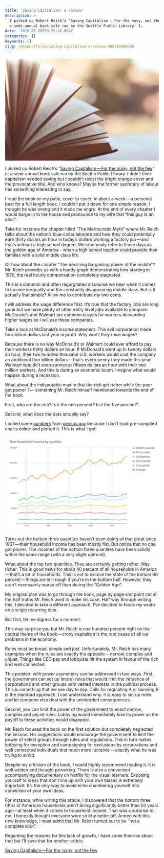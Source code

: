 ```yaml
---
title: 'Saving Capitalism: a review'
description: >-
  I picked up Robert Reich’s “Saving Capitalism — For the many, not the few” at
  a semi-annual book sale run by the Seattle Public Library. I…
date: '2019-05-28T23:25:32.894Z'
categories: []
keywords: []
slug: /@osportfolio/saving-capitalism-a-review-986415d64d80
---
```


![](img/1__PIM__Lqn1h4foN3XBqoD5PA.jpeg)

I picked up Robert Reich’s “[Saving Capitalism — For the many, not the few](https://www.amazon.com/gp/product/0345806220?pf_rd_p=019ad97c-f176-43be-96b9-991a6dc65763&pf_rd_r=QZHN3H2RPCG1ZM2WAKBN)” at a semi-annual book sale run by the Seattle Public Library. I didn’t think capitalism needed saving but I couldn’t resist the bright orange cover and the provocative title. And who knows? Maybe the former secretary of labour has something interesting to say.

I read the book on my patio, cover to cover, in about a week — a personal best for a full length book. I couldn’t put it down for one simple reason. I thought he was wrong and it made me angry. At the end of every chapter I would barge in to the house and pronounce to my wife that “this guy is an idiot”.

Take for instance the chapter titled “The Meritocratic Myth” where Mr. Reich talks about the nation’s blue-collar laborers and how they could potentially earn thirty dollars an hour in today’s dollars working a factory job — and that’s without a high school degree. We commonly refer to those days as the golden age of America - when a high school teacher could provide their families with a solid middle class life.

Or how about the chapter “The declining bargaining power of the middle”? Mr. Reich provides us with a handy graph demonstrating how starting in 1970, the real hourly compensation completely stagnated.

This is a common and often regurgitated discourse we hear when it comes to income inequality and the constantly disappearing middle class. But is it actually that simple? Allow me to contribute my two cents.

I will address the wage difference first. It’s true that the factory jobs are long gone but we have plenty of other entry level jobs available to compare. McDonald’s and Walmart are common targets for workers demanding higher wages so I will use these companies.

Take a look at McDonald’s income statement. This evil corporation made four billion dollars last year in profit. Why won’t they raise wages?

Because there is no way McDonald’s or Walmart could ever afford to pay their workers thirty dollars an hour. If McDonald’s went up to twenty dollars an hour, their two hundred thousand U.S. workers would cost the company an additional four billion dollars — that’s every penny they made this year. Walmart wouldn’t even survive at fifteen dollars an hour with their two million workers. And this is during an economic boom. Imagine what would happen during a recession.

What about the indisputable maxim that the rich get richer while the poor get poorer ?— something Mr. Reich himself mentioned towards the end of the book.

First, who are the rich? Is it the one percent? Is it the five percent?

Second, what does the data actually say?

I pulled some [numbers](https://docs.google.com/spreadsheets/d/1iKB9xQEJIGBapRO0j1slj_qoajqCsXpYZmUvr9aJOcw/edit?usp=sharing) from [census.gov](https://www.census.gov/programs-surveys/decennial-census/2020-census.html) because I don’t trust pre-compiled charts online and plotted it. This is what I got:

![](img/1__OzWeRO7yvMy__JE4DeaN1lw.png)

Turns out the bottom three quantiles haven’t been doing all that great since 1967 — their household income has been mostly flat. But notice that no one got poorer. The incomes of the bottom three quantiles have been solidly within the same range (with a very slight uptrend).

What about the top two quantiles. They are certainly getting richer. Way richer. This is good news for about 40 percent of all households in America — that’s a lot of households. This is not to excuse the state of the bottom 60 percent — things are still rough if you’re in the bottom half. However, they aren’t necessarily worse off than during the “Golden Age”.

My original plan was to go through the book, page by page and point out all the half truths Mr. Reich used to make his case. Half way through writing this, I decided to take a different approach. I’ve decided to focus my wrath on a single recurring idea.

But first, let me digress for a moment.

This may surprise you but Mr. Reich is one hundred percent right on the central theme of the book — crony capitalism is the root cause of all our problems in the economy.

Rules must be broad, simple and just. Unfortunately, Mr. Reich has many examples when the rules are exactly the opposite — narrow, complex and unjust. Things like CEO pay and lobbyists tilt the system in favour of the rich and well connected.

This problem with power asymmetry can be addressed in two ways. First, the government can set up (more) rules that would limit the influence of corporations and other groups with vested interests in the political process. This is something that we see day to day. Calls for regulating A or banning B is the standard approach. I can understand why. It is easy to set up rules and let someone else deal with the unintended consequences.

Second, you can limit the power of the government to enact narrow, complex and unjust rules. Lobbying would immediately lose its power as the payoff to these activities would disappear.

Mr. Reich focused the book on the first solution but completely neglected the second. His suggestions would encourage the government to limit the power of select groups through rules and regulations. This in turn makes lobbying for exception and campaigning for exclusions by corporations and well connected individuals that much more lucrative —exactly what he was trying to avoid.

Despite my criticism of the book, I would highly recommend reading it. It is well written and thought provoking. There is also a convenient accompanying documentary on Netflix for the visual learners. Exposing yourself to ideas that don’t line up with your own biases is extremely important. It’s the only way to avoid echo chambering yourself into conviction of your own ideas.

For instance, while writing this article, I discovered that the bottom three fifths of American households aren’t doing significantly better than 50 years ago — at least when it comes to household income. That was a surprise to me. I honestly thought everyone were strictly better off. Armed with this new knowledge, I must admit that Mr. Reich turned out to be “not a complete idiot”.

Regarding the reasons for this lack of growth, I have some theories about that but I’ll save that for another article.

[Saving Capitalism — For the many, not the few](https://www.amazon.com/gp/product/0345806220?pf_rd_p=019ad97c-f176-43be-96b9-991a6dc65763&pf_rd_r=QZHN3H2RPCG1ZM2WAKBN)